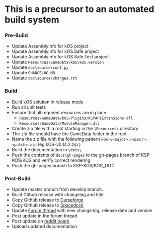 # This is a precursor to an automated build system

### Pre-Build
* Update AssemblyInfo for kOS project
* Update AssemblyInfo for kOS.Safe project
* Update AssemblyInfo for kOS.Safe.Test project
* Update `Resources\GameData\kOS\kOS.version`
* Update `doc\source\conf.py`
* Update `CHANGELOG.MD`
* Update `doc\source\changes.rst`

### Build
* Build kOS solution in release mode
* Run all unit tests
* Ensure that all required resources are in place
  * `Resources/GameData/kOS/Plugins/KSPAPIExtensions.dll`
  * `Resources/GameData/ModuleManager.dll`
* Create zip file with a root starting in the `\Resources\` directory
* The zip file should have the GameData folder in the root
* Name the zip file with the following pattern `kOS-v<major>.<minor>.<patch>.zip` (eg kOS-v0.14.2.zip )
* Build the documentation in `\docs\`
* Push the contents of `docs\gh-pages` to the gh-pages branch of KSP-KOS/KOS and verify correct rendering
* Push the gh-pages branch to KSP-KOS/KOS_DOC

### Post-Build
* Update master branch from develop branch.
* Build Github release with changelog and title
* Copy Github release to [Curseforge](http://kerbal.curseforge.com/projects/kos-scriptable-autopilot-system?gameCategorySlug=ksp-mods&projectID=220265)
* Copy Github release to [Spacedock](http://spacedock.info/mod/60/kOS:%20Scriptable%20Autopilot%20System)
* Update [Forum thread](http://forum.kerbalspaceprogram.com/index.php?/topic/61827-/) with new change log, release date and version
* Post update in the forum thread
* Post update on [reddit board](http://www.reddit.com/r/kos)
* Upload updated documentation
